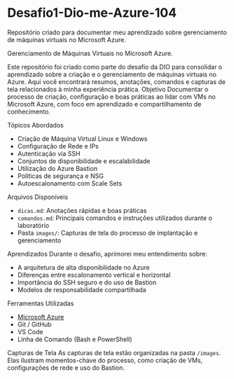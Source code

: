 # Desafio1-Dio-me-Azure-104
Repositório criado para documentar meu aprendizado sobre gerenciamento de máquinas virtuais no Microsoft Azure.

 Gerenciamento de Máquinas Virtuais no Microsoft Azure.

Este repositório foi criado como parte do desafio da DIO para consolidar o aprendizado sobre a criação e o gerenciamento de máquinas virtuais no Azure. Aqui você encontrará resumos, anotações, comandos e capturas de tela relacionados à minha experiência prática.
Objetivo
Documentar o processo de criação, configuração e boas práticas ao lidar com VMs no Microsoft Azure, com foco em aprendizado e compartilhamento de conhecimento.

Tópicos Abordados
- Criação de Máquina Virtual Linux e Windows
- Configuração de Rede e IPs
- Autenticação via SSH
- Conjuntos de disponibilidade e escalabilidade
- Utilização do Azure Bastion
- Políticas de segurança e NSG
- Autoescalonamento com Scale Sets

Arquivos Disponíveis
- `dicas.md`: Anotações rápidas e boas práticas
- `comandos.md`: Principais comandos e instruções utilizados durante o laboratório
- Pasta `images/`: Capturas de tela do processo de implantação e gerenciamento

Aprendizados
Durante o desafio, aprimorei meu entendimento sobre:
- A arquitetura de alta disponibilidade no Azure
- Diferenças entre escalonamento vertical e horizontal
- Importância do SSH seguro e do uso de Bastion
- Modelos de responsabilidade compartilhada

 Ferramentas Utilizadas
- [Microsoft Azure](https://portal.azure.com)
- Git / GitHub
- VS Code
- Linha de Comando (Bash e PowerShell)

 Capturas de Tela
As capturas de tela estão organizadas na pasta `/images`. Elas ilustram momentos-chave do processo, como criação de VMs, configurações de rede e uso do Bastion.
